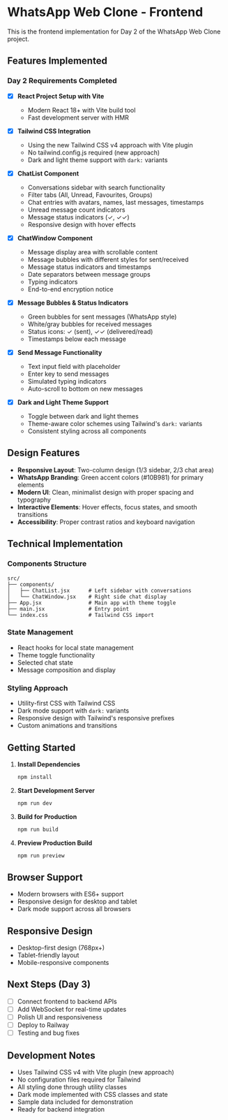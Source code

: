 # WhatsApp Web Clone - Frontend

This is the frontend implementation for Day 2 of the WhatsApp Web Clone project.

##  Features Implemented

###  Day 2 Requirements Completed

- [x] **React Project Setup with Vite**
  - Modern React 18+ with Vite build tool
  - Fast development server with HMR

- [x] **Tailwind CSS Integration**
  - Using the new Tailwind CSS v4 approach with Vite plugin
  - No tailwind.config.js required (new approach)
  - Dark and light theme support with `dark:` variants

- [x] **ChatList Component**
  - Conversations sidebar with search functionality
  - Filter tabs (All, Unread, Favourites, Groups)
  - Chat entries with avatars, names, last messages, timestamps
  - Unread message count indicators
  - Message status indicators (✓, ✓✓)
  - Responsive design with hover effects

- [x] **ChatWindow Component**
  - Message display area with scrollable content
  - Message bubbles with different styles for sent/received
  - Message status indicators and timestamps
  - Date separators between message groups
  - Typing indicators
  - End-to-end encryption notice

- [x] **Message Bubbles & Status Indicators**
  - Green bubbles for sent messages (WhatsApp style)
  - White/gray bubbles for received messages
  - Status icons: ✓ (sent), ✓✓ (delivered/read)
  - Timestamps below each message

- [x] **Send Message Functionality**
  - Text input field with placeholder
  - Enter key to send messages
  - Simulated typing indicators
  - Auto-scroll to bottom on new messages

- [x] **Dark and Light Theme Support**
  - Toggle between dark and light themes
  - Theme-aware color schemes using Tailwind's `dark:` variants
  - Consistent styling across all components

##  Design Features

- **Responsive Layout**: Two-column design (1/3 sidebar, 2/3 chat area)
- **WhatsApp Branding**: Green accent colors (#10B981) for primary elements
- **Modern UI**: Clean, minimalist design with proper spacing and typography
- **Interactive Elements**: Hover effects, focus states, and smooth transitions
- **Accessibility**: Proper contrast ratios and keyboard navigation

##  Technical Implementation

### Components Structure
```
src/
├── components/
│   ├── ChatList.jsx      # Left sidebar with conversations
│   └── ChatWindow.jsx    # Right side chat display
├── App.jsx               # Main app with theme toggle
├── main.jsx              # Entry point
└── index.css             # Tailwind CSS import
```

### State Management
- React hooks for local state management
- Theme toggle functionality
- Selected chat state
- Message composition and display

### Styling Approach
- Utility-first CSS with Tailwind CSS
- Dark mode support with `dark:` variants
- Responsive design with Tailwind's responsive prefixes
- Custom animations and transitions

##  Getting Started

1. **Install Dependencies**
   ```bash
   npm install
   ```

2. **Start Development Server**
   ```bash
   npm run dev
   ```

3. **Build for Production**
   ```bash
   npm run build
   ```

4. **Preview Production Build**
   ```bash
   npm run preview
   ```

##  Browser Support

- Modern browsers with ES6+ support
- Responsive design for desktop and tablet
- Dark mode support across all browsers

##  Responsive Design

- Desktop-first design (768px+)
- Tablet-friendly layout
- Mobile-responsive components

##  Next Steps (Day 3)

- [ ] Connect frontend to backend APIs
- [ ] Add WebSocket for real-time updates
- [ ] Polish UI and responsiveness
- [ ] Deploy to Railway
- [ ] Testing and bug fixes

##  Development Notes

- Uses Tailwind CSS v4 with Vite plugin (new approach)
- No configuration files required for Tailwind
- All styling done through utility classes
- Dark mode implemented with CSS classes and state
- Sample data included for demonstration
- Ready for backend integration
